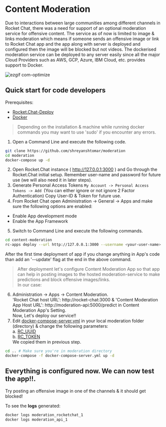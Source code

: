 # Content Moderation

Due to interactions between large communities among different channels in Rocket Chat, there was a need for support of an optional moderation service for offensive content. The service as of now is limited to image & links moderation which means if someone sends an offensive image or link to Rocket Chat app and the app along with server is deployed and configured then the image will be blocked but not videos.
The dockerised moderation service can be deployed to any server easily since all the major Cloud Providers such as AWS, GCP, Azure, IBM Cloud, etc. provides support to Docker.

![ezgif com-optimize](https://user-images.githubusercontent.com/18248623/89886718-babcff80-dbea-11ea-9c19-afee96f9aff1.gif)


## Quick start for code developers
Prerequisites:

* [Rocket.Chat-Deploy](https://docs.rocket.chat/apps-development/getting-started#installation)
* [Docker](https://docs.docker.com/get-docker/)
> Depending on the installation & machine while running docker commands you may want to use 'sudo' if you encounter any errors.
1. Open a Command Line and execute the following code.
```sh
git clone https://github.com/shreyanshtomar/moderation
cd moderation
docker-compose up -d
```
2. Open Rocket.Chat instance ( http://127.0.0.1:3000 ) and Go through the Rocket.Chat initial setup. Remember
user-name and password for future use (we will also need it in later steps).
3. Generate Personal Access Tokens `My Account -> Personal Access Tokens -> Add `(You can either ignore or not ignore 2 Factor Authentication)
Copy User-ID & Token for future use.
4. From Rocket Chat open Administration -> General -> Apps and make sure the following options are enabled:
 - Enable App development mode 
 - Enable the App Framework
5. Switch to Command Line and execute the following commands. 
```sh
cd content-moderation
rc-apps deploy --url http://127.0.0.1:3000 --username <your-user-name> --password <your-password>
```
After the first time deployment of app if you change anything in App's code than add an '--update' flag at the end in the above command.
> After deployment let's configure Content Moderation App so that app can help in posting images to the hosted moderation-service to make predictions and
block offensive images/links.<br>
In our case:<br>
6. Administration -> Apps -> Content Moderation.<br>
'Rocket Chat host URL': http://rocket-chat:3000 &  'Content Moderation App Host URL': http://moderation-api:5000/predict in
Content Moderation App's Setting.<br>
Now, Let's deploy our service!!<br>
7. Edit [docker-compose-server.yml](https://github.com/shreyanshtomar/moderation/blob/shreyansh_dev/docker-compose-server.yml) in your local moderation folder
(directory) & change the following
parameters:<br>
  a. [RC_UUID](https://github.com/shreyanshtomar/moderation/blob/38da4fc779bbaa74e54153aaa0ba0f537e55f563/docker-compose-server.yml#L13) <br>
  b. [RC_TOKEN](https://github.com/shreyanshtomar/moderation/blob/38da4fc779bbaa74e54153aaa0ba0f537e55f563/docker-compose-server.yml#L14)<br>
  We copied them in previous step.
```sh
cd .. # Make sure you're in moderation directory
docker-compose -f docker-compose-server.yml up -d
```
 ## Everything is configured now. We can now test the app!!.
 Try posting an offensive image in one of the channels & it should get blocked!
 
 To see the **logs** generated:
 ```sh
 docker logs moderation_rocketchat_1
 docker logs moderation_api_1
 ```


